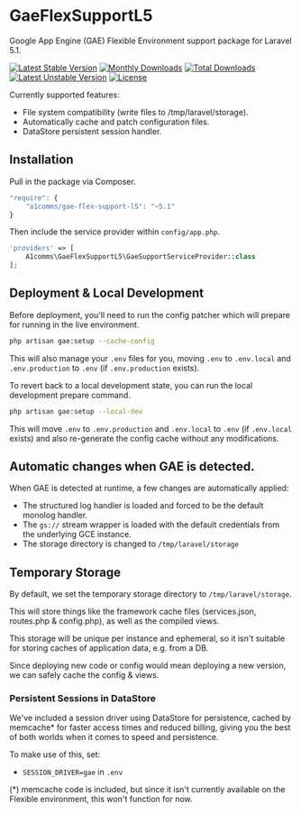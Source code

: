 # GaeFlexSupportL5

Google App Engine (GAE) Flexible Environment support package for Laravel 5.1.

[![Latest Stable Version](https://poser.pugx.org/a1comms/gae-flex-support-l5/v/stable)](https://packagist.org/packages/a1comms/gae-flex-support-l5)
[![Monthly Downloads](https://poser.pugx.org/a1comms/gae-flex-support-l5/d/monthly)](https://packagist.org/packages/a1comms/gae-flex-support-l5)
[![Total Downloads](https://poser.pugx.org/a1comms/gae-flex-support-l5/downloads)](https://packagist.org/packages/a1comms/gae-flex-support-l5)
[![Latest Unstable Version](https://poser.pugx.org/a1comms/gae-flex-support-l5/v/unstable)](https://packagist.org/packages/a1comms/gae-flex-support-l5)
[![License](https://poser.pugx.org/a1comms/gae-flex-support-l5/license)](https://packagist.org/packages/a1comms/gae-flex-support-l5)

Currently supported features:
 * File system compatibility (write files to /tmp/laravel/storage).
 * Automatically cache and patch configuration files.
 * DataStore persistent session handler.

 ## Installation

 Pull in the package via Composer.

 ```js
 "require": {
     "a1comms/gae-flex-support-l5": "~5.1"
 }
 ```

 Then include the service provider within `config/app.php`.

 ```php
 'providers' => [
     A1comms\GaeFlexSupportL5\GaeSupportServiceProvider::class
 ];
 ```

## Deployment & Local Development
Before deployment, you'll need to run the config patcher which will prepare for running in the live environment.

```bash
php artisan gae:setup --cache-config
```

This will also manage your `.env` files for you, moving `.env` to `.env.local` and `.env.production` to `.env` (if `.env.production` exists).

To revert back to a local development state, you can run the local development prepare command.

```bash
php artisan gae:setup --local-dev
```

This will move `.env` to `.env.production` and `.env.local` to `.env` (if `.env.local` exists) and also re-generate the config cache without any modifications.

## Automatic changes when GAE is detected.
When GAE is detected at runtime, a few changes are automatically applied:
 * The structured log handler is loaded and forced to be the default monolog handler.
 * The `gs://` stream wrapper is loaded with the default credentials from the underlying GCE instance.
 * The storage directory is changed to `/tmp/laravel/storage`

## Temporary Storage
By default, we set the temporary storage directory to `/tmp/laravel/storage`.

This will store things like the framework cache files (services.json, routes.php & config.php), as well as the compiled views.

This storage will be unique per instance and ephemeral, so it isn't suitable for storing caches of application data, e.g. from a DB.

Since deploying new code or config would mean deploying a new version, we can safely cache the config & views.

### Persistent Sessions in DataStore

We've included a session driver using DataStore for persistence, cached by memcache* for faster access times and reduced billing, giving you the best of both worlds when it comes to speed and persistence.

To make use of this, set:
- `SESSION_DRIVER=gae` in `.env`

(*) memcache code is included, but since it isn't currently available on the Flexible environment, this won't function for now.
